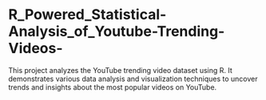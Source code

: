 # R_Powered_Statistical-Analysis_of_Youtube-Trending-Videos-
This project analyzes the YouTube trending video dataset using R. It demonstrates various data analysis and visualization techniques to uncover trends and insights about the most popular videos on YouTube.

